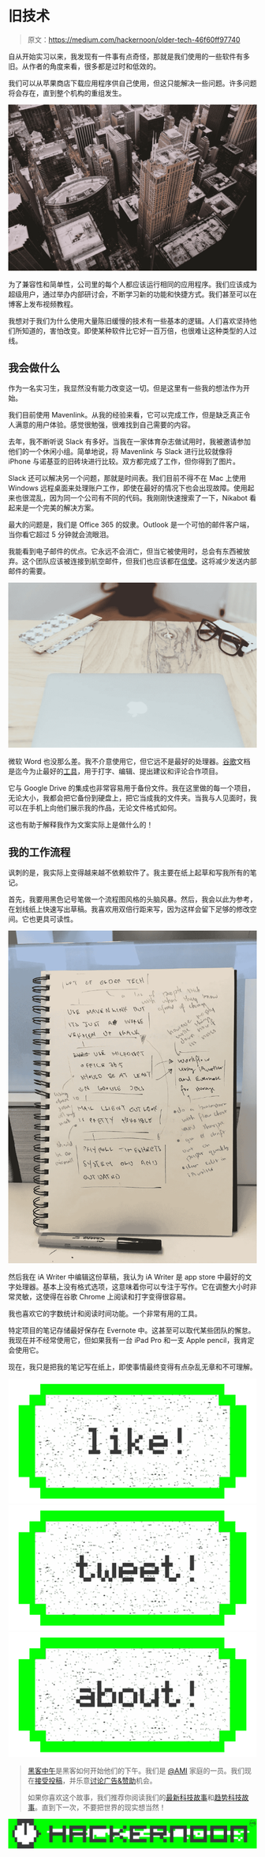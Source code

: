 # 旧技术

> 原文：<https://medium.com/hackernoon/older-tech-46f60ff97740>

自从开始实习以来，我发现有一件事有点奇怪，那就是我们使用的一些软件有多旧。从作者的角度来看，很多都是过时和低效的。

我们可以从苹果商店下载应用程序供自己使用，但这只能解决一些问题。许多问题将会存在，直到整个机构的重组发生。

![](img/879c2d26fd322345dd4c7c5591148f99.png)

为了兼容性和简单性，公司里的每个人都应该运行相同的应用程序。我们应该成为超级用户，通过举办内部研讨会，不断学习新的功能和快捷方式。我们甚至可以在博客上发布视频教程。

我想对于我们为什么使用大量陈旧缓慢的技术有一些基本的逻辑。人们喜欢坚持他们所知道的，害怕改变。即使某种软件比它好一百万倍，也很难让这种类型的人过线。

## 我会做什么

作为一名实习生，我显然没有能力改变这一切。但是这里有一些我的想法作为开始。

我们目前使用 Mavenlink。从我的经验来看，它可以完成工作，但是缺乏真正令人满意的用户体验。感觉很勉强，很难找到自己需要的内容。

去年，我不断听说 Slack 有多好。当我在一家体育杂志做试用时，我被邀请参加他们的一个休闲小组。简单地说，将 Mavenlink 与 Slack 进行比较就像将 iPhone 与诺基亚的旧砖块进行比较。双方都完成了工作，但你得到了图片。

Slack 还可以解决另一个问题，那就是时间表。我们目前不得不在 Mac 上使用 Windows 远程桌面来处理账户工作，即使在最好的情况下也会出现故障。使用起来也很混乱，因为同一个公司有不同的代码。我刚刚快速搜索了一下，Nikabot 看起来是一个完美的解决方案。

最大的问题是，我们是 Office 365 的奴隶。Outlook 是一个可怕的邮件客户端，当你看它超过 5 分钟就会流眼泪。

我能看到电子邮件的优点。它永远不会消亡，但当它被使用时，总会有东西被放弃。这个团队应该被连接到航空邮件，但我们也应该都在[信使](https://messenger.com/)。这将减少发送内部邮件的需要。

![](img/b80b973d3d04b854c705292278258f1d.png)

微软 Word 也没那么差。我不介意使用它，但它远不是最好的处理器。[谷歌](https://hackernoon.com/tagged/google)文档是迄今为止最好的[工具](https://hackernoon.com/tagged/tool)，用于打字、编辑、提出建议和评论合作项目。

它与 Google Drive 的集成也非常容易用于备份文件。我在这里做的每一个项目，无论大小，我都会把它备份到硬盘上，把它当成我的文件夹。当我与人见面时，我可以在手机上向他们展示我的作品，无论文件格式如何。

这也有助于解释我作为文案实际上是做什么的！

## 我的工作流程

讽刺的是，我实际上变得越来越不依赖软件了。我主要在纸上起草和写我所有的笔记。

首先，我要用黑色记号笔做一个流程图风格的头脑风暴。然后，我会以此为参考，在划线纸上快速写出草稿。我喜欢用双倍行距来写，因为这样会留下足够的修改空间。它也更具可读性。

![](img/5bc83c6e02b3d6c3a4b9d5bde35abe81.png)

然后我在 iA Writer 中编辑这份草稿，我认为 iA Writer 是 app store 中最好的文字处理器。基本上没有格式选项，这意味着你可以专注于写作。它在调整大小时非常灵敏，这使得在谷歌 Chrome 上阅读和打字变得很容易。

我也喜欢它的字数统计和阅读时间功能。一个非常有用的工具。

特定项目的笔记存储最好保存在 Evernote 中。这甚至可以取代某些团队的懈怠。我现在并不经常使用它，但如果我有一台 iPad Pro 和一支 Apple pencil，我肯定会使用它。

现在，我只是把我的笔记写在纸上，即使事情最终变得有点杂乱无章和不可理解。

[![](img/50ef4044ecd4e250b5d50f368b775d38.png)](http://bit.ly/HackernoonFB)[![](img/979d9a46439d5aebbdcdca574e21dc81.png)](https://goo.gl/k7XYbx)[![](img/2930ba6bd2c12218fdbbf7e02c8746ff.png)](https://goo.gl/4ofytp)

> [黑客中午](http://bit.ly/Hackernoon)是黑客如何开始他们的下午。我们是 [@AMI](http://bit.ly/atAMIatAMI) 家庭的一员。我们现在[接受投稿](http://bit.ly/hackernoonsubmission)，并乐意[讨论广告&赞助](mailto:partners@amipublications.com)机会。
> 
> 如果你喜欢这个故事，我们推荐你阅读我们的[最新科技故事](http://bit.ly/hackernoonlatestt)和[趋势科技故事](https://hackernoon.com/trending)。直到下一次，不要把世界的现实想当然！

[![](img/be0ca55ba73a573dce11effb2ee80d56.png)](https://goo.gl/Ahtev1)